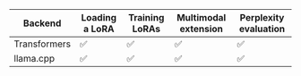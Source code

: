 | Backend       | Loading a LoRA | Training LoRAs | Multimodal extension | Perplexity evaluation | 
|---------------|---------------|----------------|----------------------|-----------------------|
| Transformers  |   ✅          |  ✅            |           ✅         |          ✅           |
| llama.cpp     |   ✅          |  ✅            |           ✅         |          ✅           |
